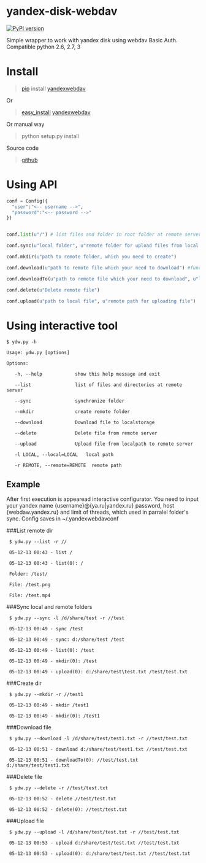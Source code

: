 yandex-disk-webdav
==================
[![PyPI version](https://badge.fury.io/py/yandexwebdav.svg)](http://badge.fury.io/py/yandexwebdav)

Simple wrapper to work with yandex disk using webdav Basic Auth. 
Compatible python 2.6, 2.7, 3

# Install

> [pip](https://pypi.python.org/pypi/pip/) install [yandexwebdav](https://pypi.python.org/pypi/yandexwebdav)

Or

> [easy_install](https://pypi.python.org/pypi/setuptools) [yandexwebdav](https://pypi.python.org/pypi/yandexwebdav)

Or manual way

> python setup.py install

Source code

> [github](https://github.com/lexich/yandex-disk-webdav)

# Using API
```python
conf = Config({
  "user":"<-- username -->",
  "password":"<-- password -->"
})


conf.list(u"/") # list files and folder in root folder at remote server

conf.sync(u"local folder", u"remote folder for upload files from local folder")

conf.mkdir(u"path to remote folder, which you need to create")

conf.download(u"path to remote file which your need to download") #function return file in bytearray

conf.downloadTo(u"path to remote file which your need to download", u"local path to save file"):

conf.delete(u"Delete remote file")

conf.upload(u"path to local file", u"remote path for uploading file")

```
# Using interactive tool
```
$ ydw.py -h

Usage: ydw.py [options]

Options:

   -h, --help            show this help message and exit

   --list                list of files and directories at remote server

   --sync                synchronize folder

   --mkdir               create remote folder

   --download            Download file to localstorage

   --delete              Delete file from remote server

   --upload              Upload file from localpath to remote server

   -l LOCAL, --local=LOCAL   local path

   -r REMOTE, --remote=REMOTE  remote path
```
## Example

After first execution is appearead interactive configurator. You need to input your yandex name {username}@{ya.ru|yandex.ru}
password, host {webdaw.yandex.ru} and limit of threads, which used in parralel folder's sync.
Config saves in ~/.yandexwebdavconf

###List remote dir
```
 $ ydw.py --list -r //
 
 05-12-13 00:43 - list /

 05-12-13 00:43 - list(0): /

 Folder: /test/

 File: /test.png

 File: /test.mp4
```

###Sync local and remote folders
```
 $ ydw.py --sync -l /d/share/test -r //test

 05-12-13 00:49 - sync /test

 05-12-13 00:49 - sync: d:/share/test /test

 05-12-13 00:49 - list(0): /test

 05-12-13 00:49 - mkdir(0): /test

 05-12-13 00:49 - upload(0): d:/share/test\test.txt /test/test.txt
```

###Create dir
```
 $ ydw.py --mkdir -r //test1

 05-12-13 00:49 - mkdir /test1

 05-12-13 00:49 - mkdir(0): /test1
```
###Download file
```
 $ ydw.py --download -l /d/share/test/test1.txt -r //test/test.txt

 05-12-13 00:51 - download d:/share/test/test1.txt //test/test.txt

 05-12-13 00:51 - downloadTo(0): //test/test.txt d:/share/test/test1.txt
```

###Delete file
```
 $ ydw.py --delete -r //test/test.txt

 05-12-13 00:52 - delete //test/test.txt

 05-12-13 00:52 - delete(0): //test/test.txt
```

###Upload file
```
 $ ydw.py --upload -l /d/share/test/test.txt -r //test/test.txt

 05-12-13 00:53 - upload d:/share/test/test.txt //test/test.txt

 05-12-13 00:53 - upload(0): d:/share/test/test.txt //test/test.txt
```
